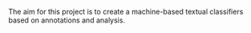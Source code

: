 The aim for this project is to create a machine-based textual classifiers based on annotations and analysis. 
